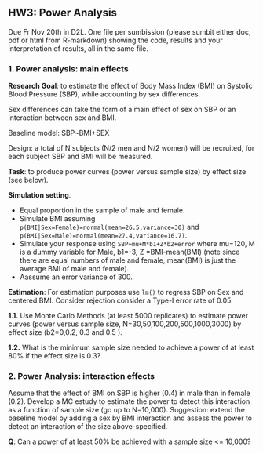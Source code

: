 
## HW3: Power Analysis

Due Fr Nov 20th in D2L. One file per sumbission (please sumbit either doc, pdf or html from R-markdown) showing the code, results and your interpretation of results, all in the same file.

### 1. Power analysis: main effects

**Research Goal**:  to estimate the effect of Body Mass Index (BMI) on Systolic Blood Pressure (SBP), while accounting by sex differences.

Sex differences can take the form of a main effect of sex on SBP or an interaction between sex and BMI.


Baseline model:  SBP~BMI+SEX

Design: a total of N subjects (N/2 men and N/2 women) will be recruited, for each subject SBP and BMI will be measured.


**Task**: to produce power curves (power versus sample size) by effect size (see below).

**Simulation setting**.
  * Equal proportion in the sample of male and female.
  * Simulate BMI assuming `p(BMI|Sex=Female)=normal(mean=26.5,variance=30)` and `p(BMI|Sex=Male)=normal(mean=27.4,variance=16.7)`. 
  * Simulate your response using `SBP=mu+M*b1+Z*b2+error` where mu=120, M is a dummy variable for Male,  b1=-3, Z =BMI-mean(BMI) (note since there are equal numbers of male and female, mean(BMI) is just the average BMI of male and female).
  * Aassume an error variance of 300.
	
**Estimation**: For estimation purposes use `lm()` to regress SBP on Sex and centered BMI. Consider rejection consider a Type-I error rate of 0.05.

**1.1.** Use Monte Carlo Methods (at least 5000 replicates) to estimate power curves (power versus sample size, N=30,50,100,200,500,1000,3000) by effect size (b2=0,0.2, 0.3 and 0.5 ).
 
**1.2.** What is the minimum sample size needed to achieve a power of at least 80% if the effect size is 0.3?

### 2. Power Analysis: interaction effects

Assume that the effect of BMI on SBP is higher (0.4) in male than in female (0.2). Develop a MC estudy to estimate the power
to detect this interaction as a function of sample size (go up to N=10,000). Suggestion: extend the baseline model by adding a sex by BMI interaction and assess the power to detect an interaction of the size above-specified.

**Q**: Can a power of at least 50% be achieved with a sample size <= 10,000?
